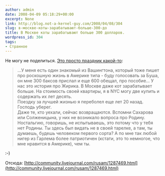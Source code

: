 ```yaml
---
author: admin
date: 2008-04-09 05:18:29+00:00
excerpt: None
link: http://blog.not-a-kernel-guy.com/2008/04/08/304
slug: в-москве-коты-зарабатывают-больше-300-до
title: В Москве коты зарабатывают больше 300 долларов.
wordpress_id: 304
tags:
- Странное
---
```


Не могу не поделиться. [Это просто праздник какой-то](http://community.livejournal.com/rusam/1287469.html):

> ...У меня есть один знакомый из Вашингтона, который тоже пишет про роскошную жизнь в Америке типа - буду голосовать за Буша, он мне 300 баксов прислал и еще 600 обещал, про пособие... У нас это история про Жирика. В Москве даже кот зарабатывает больше. На стоимость своей квартиры, я в NYC могу две купить и содержать их лет десять.        
> Поездку за лучшей жизнью я переболел еще лет 20 назад. Господь уберег.         
> Даже те, кто уехали, сейчас возвращаются. Вспомни Сахарова или Солженицына, у них не возникало вопроса про Родину. Ностальгию, говоришь, не испытываешь, это потому что у тебя нет Родины. Ты здесь был видать не в своей тарелке, а там, ты думаешь, будешь человеком первого сорта? А по мне так любой нигер из Гарлема более патриотичен (кстати, это то немногое, что мне нравится в Америке), чем ты.

:-)

Отсюда: [http://community.livejournal.com/rusam/1287469.html](http://community.livejournal.com/rusam/1287469.html)

